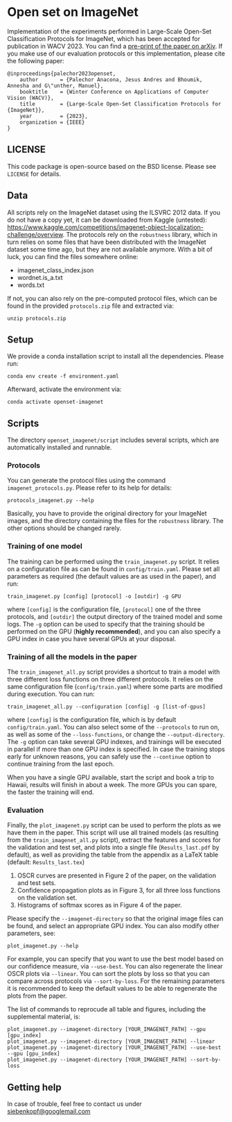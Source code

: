 # Open set on ImageNet
Implementation of the experiments performed in Large-Scale Open-Set Classification Protocols for ImageNet, which has been accepted for publication in WACV 2023.
You can find a [pre-print of the paper on arXiv](http://www.arxiv.org/...).
If you make use of our evaluation protocols or this implementation, please cite the following paper:

    @inproceedings{palechor2023openset,
        author       = {Palechor Anacona, Jesus Andres and Bhoumik, Annesha and G\"unther, Manuel},
        booktitle    = {Winter Conference on Applications of Computer Vision (WACV)},
        title        = {Large-Scale Open-Set Classification Protocols for {ImageNet}},
        year         = {2023},
        organization = {IEEE}
    }

## LICENSE
This code package is open-source based on the BSD license.
Please see `LICENSE` for details.

## Data

All scripts rely on the ImageNet dataset using the ILSVRC 2012 data.
If you do not have a copy yet, it can be downloaded from Kaggle (untested): https://www.kaggle.com/competitions/imagenet-object-localization-challenge/overview.
The protocols rely on the `robustness` library, which in turn relies on some files that have been distributed with the ImageNet dataset some time ago, but they are not available anymore.
With a bit of luck, you can find the files somewhere online:

* imagenet_class_index.json
* wordnet.is_a.txt
* words.txt

If not, you can also rely on the pre-computed protocol files, which can be found in the provided `protocols.zip` file and extracted via:

    unzip protocols.zip


## Setup

We provide a conda installation script to install all the dependencies.
Please run:

    conda env create -f environment.yaml

Afterward, activate the environment via:

    conda activate openset-imagenet

## Scripts

The directory `openset_imagenet/script` includes several scripts, which are automatically installed and runnable.

### Protocols

You can generate the protocol files using the command `imagenet_protocols.py`.
Please refer to its help for details:

    protocols_imagenet.py --help

Basically, you have to provide the original directory for your ImageNet images, and the directory containing the files for the `robustness` library.
The other options should be changed rarely.

### Training of one model

The training can be performed using the `train_imagenet.py` script.
It relies on a configuration file as can be found in `config/train.yaml`.
Please set all parameters as required (the default values are as used in the paper), and run:

    train_imagenet.py [config] [protocol] -o [outdir] -g GPU

where `[config]` is the configuration file, `[protocol]` one of the three protocols, and `[outdir]` the output directory of the trained model and some logs.
The `-g` option can be used to specify that the training should be performed on the GPU (**highly recommended**), and you can also specify a GPU index in case you have several GPUs at your disposal.

### Training of all the models in the paper

The `train_imagenet_all.py` script provides a shortcut to train a model with three different loss functions on three different protocols.
It relies on the same configuration file (`config/train.yaml`) where some parts are modified during execution.
You can run:

    train_imagenet_all.py --configuration [config] -g [list-of-gpus]

where `[config]` is the configuration file, which is by default `config/train.yaml`.
You can also select some of the `--protocols` to run on, as well as some of the `--loss-functions`, or change the `--output-directory`.
The `-g` option can take several GPU indexes, and trainings will be executed in parallel if more than one GPU index is specified.
In case the training stops early for unknown reasons, you can safely use the `--continue` option to continue training from the last epoch.

When you have a single GPU available, start the script and book a trip to Hawaii, results will finish in about a week.
The more GPUs you can spare, the faster the training will end.

### Evaluation

Finally, the `plot_imagenet.py` script can be used to perform the plots as we have them in the paper.
This script will use all trained models (as resulting from the `train_imagenet_all.py` script), extract the features and scores for the validation and test set, and plots into a single file (`Results_last.pdf` by default), as well as providing the table from the appendix as a LaTeX table (default: `Results_last.tex`)

1. OSCR curves are presented in Figure 2 of the paper, on the validation and test sets.
2. Confidence propagation plots as in Figure 3, for all three loss functions on the validation set.
3. Histograms of softmax scores as in Figure 4 of the paper.

Please specify the `--imagenet-directory` so that the original image files can be found, and select an appropriate GPU index.
You can also modify other parameters, see:

    plot_imagenet.py --help

For example, you can specify that you want to use the best model based on our confidence measure, via `--use-best`.
You can also regenerate the linear OSCR plots via `--linear`.
You can sort the plots by loss so that you can compare across protocols via `--sort-by-loss`.
For the remaining parameters it is recommended to keep the default values to be able to regenerate the plots from the paper.

The list of commands to reprocude all table and figures, including the supplemental material, is:

    plot_imagenet.py --imagenet-directory [YOUR_IMAGENET_PATH] --gpu [gpu_index]
    plot_imagenet.py --imagenet-directory [YOUR_IMAGENET_PATH] --linear
    plot_imagenet.py --imagenet-directory [YOUR_IMAGENET_PATH] --use-best --gpu [gpu_index]
    plot_imagenet.py --imagenet-directory [YOUR_IMAGENET_PATH] --sort-by-loss

## Getting help

In case of trouble, feel free to contact us under [siebenkopf@googlemail.com](mailto:siebenkopf@googlemail.com?subject=Open-Set%20ImageNet%20Protocols)
